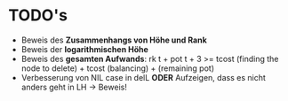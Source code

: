 # TODO's

* Beweis des **Zusammenhangs von Höhe und Rank**
* Beweis der **logarithmischen Höhe** 
* Beweis des **gesamten Aufwands**: rk t + pot t + 3 >= tcost (finding the node to delete) + tcost (balancing) + (remaining pot)
* Verbesserung von NIL case in delL **ODER** Aufzeigen, dass es nicht anders geht in LH -> Beweis!